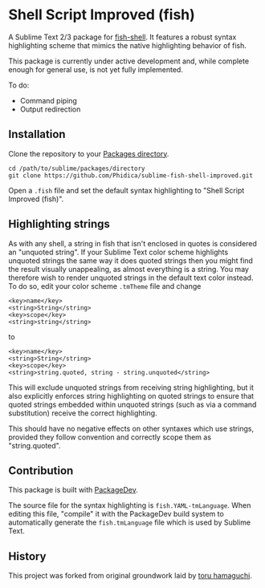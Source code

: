 Shell Script Improved (fish)
============================

A Sublime Text 2/3 package for [fish-shell](https://github.com/fish-shell/fish-shell). It features a robust syntax highlighting scheme that mimics the native highlighting behavior of fish.

This package is currently under active development and, while complete enough for general use, is not yet fully implemented.

To do:
- Command piping
- Output redirection

Installation
------------

Clone the repository to your [Packages directory](http://docs.sublimetext.info/en/latest/basic_concepts.html#the-packages-directory).

    cd /path/to/sublime/packages/directory
    git clone https://github.com/Phidica/sublime-fish-shell-improved.git

Open a `.fish` file and set the default syntax highlighting to "Shell Script Improved (fish)".

Highlighting strings
--------------------

As with any shell, a string in fish that isn't enclosed in quotes is considered an "unquoted string". If your Sublime Text color scheme highlights unquoted strings the same way it does quoted strings then you might find the result visually unappealing, as almost everything is a string. You may therefore wish to render unquoted strings in the default text color instead. To do so, edit your color scheme `.tmTheme` file and change

    <key>name</key>
    <string>String</string>
    <key>scope</key>
    <string>string</string>

to

    <key>name</key>
    <string>String</string>
    <key>scope</key>
    <string>string.quoted, string - string.unquoted</string>

This will exclude unquoted strings from receiving string highlighting, but it also explicitly enforces string highlighting on quoted strings to ensure that quoted strings embedded within unquoted strings (such as via a command substitution) receive the correct highlighting.

This should have no negative effects on other syntaxes which use strings, provided they follow convention and correctly scope them as "string.quoted".

Contribution
------------

This package is built with [PackageDev](https://github.com/SublimeText/PackageDev).

The source file for the syntax highlighting is `fish.YAML-tmLanguage`. When editing this file, "compile" it with the PackageDev build system to automatically generate the `fish.tmLanguage` file which is used by Sublime Text.

History
-------

This project was forked from original groundwork laid by [toru hamaguchi](https://github.com/toru-hamaguchi/sublime-fish-shell).
